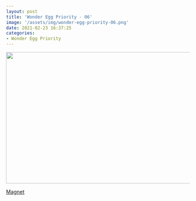```yaml
---
layout: post
title: 'Wonder Egg Priority - 06'
image: '/assets/img/wonder-egg-priority-06.png'
date: 2021-02-23 16:37:25
categories:
- Wonder Egg Priority
---
```


<img src='{{ page.image }}' alt='' width='640' height='360'>

<a href='magnet:?xt=urn:btih:f87d1b8df44cbeb73e30b0bfcad6fd39a4e42349&dn=%5BOmnivium-Owari%5D%20Wonder%20Egg%20Priority%20-%2006%20%5B9A142E83%5D.mkv&tr=http%3A%2F%2Fnyaa.tracker.wf%3A7777%2Fannounce&tr=udp%3A%2F%2Fopen.stealth.si%3A80%2Fannounce&tr=udp%3A%2F%2Ftracker.opentrackr.org%3A1337%2Fannounce&tr=udp%3A%2F%2Ftracker.coppersurfer.tk%3A6969%2Fannounce&tr=udp%3A%2F%2Fexodus.desync.com%3A6969%2Fannounce'>Magnet</a>
